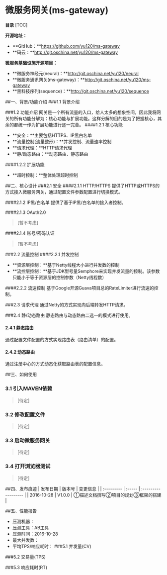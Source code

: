 # 微服务网关(ms-gateway)

**目录**
[TOC]

**开源地址：**

+ **GitHub：**https://github.com/yu120/ms-gateway
+ **码云：**http://git.oschina.net/yu120/ms-gateway

**微服务基础设施开源项目：**

+ **微服务神经元(neural)：**http://git.oschina.net/yu120/neural
+ **微服务通讯网关(ms-gateway)：**http://git.oschina.net/yu120/ms-gateway
+ **黑科技序列(sequence)：**http://git.oschina.net/yu120/sequence


##一、背景/功能介绍
###1.1 背景介绍

###1.2 功能介绍
网关是一个所有流量的入口，给人太多的想象空间，因此我将网关的所有功能分解为：核心功能与扩展功能。这样分解的目的是为了把握核心，其余的都统一作为扩展功能进行逐一完善。
####1.2.1 核心功能
+ **安全：**主要包括HTTPS、IP黑白名单
+ **流量控制(流量整形)：**并发控制、流量速率控制
+ **请求代理：**HTTP请求代理
+ **静/动态路由：**动态路由、静态路由

####1.2.2 扩展功能
+ **超时控制：**整体处理超时控制

##二、核心设计
###2.1 安全
####2.1.1 HTTP/HTTPS
提供了HTTP或HTTPS的方式接入微服务网关，通过配置文件参数配置进行切换模式。

####2.1.2 IP黑/白名单
提供了基于IP黑/白名单的接入者控制。

####2.1.3 OAuth2.0
> [暂不考虑]

####2.1.4 账号/密码认证
> [暂不考虑]

###2.2 流量控制
####2.2.1 并发控制 
+ **资源层控制：**基于Netty线程大小进行并发数的控制
+ **流控层控制：**基于JDK型号量Semphore来实现并发流量的控制。该参数只能小于等于资源层的控制参数（Netty线程数）

####2.2.2 流速控制
基于Google开源Guava项目总的RateLimiter进行流速的控制。

###2.3 请求代理
通过Netty的方式实现向后端转发HTTP请求。

###2.4 静/动态路由
静态路由与动态路由二选一的模式进行使用。

#### 2.4.1 静态路由
通过配置文件配置的方式实现路由表（路由清单）的配置。

#### 2.4.2 动态路由
通过注册中心的方式动态化获取路由表的配置信息。

##三、如何使用
### 3.1 引入MAVEN依赖
> [待定]

### 3.2 修改配置文件
> [待定]

### 3.3 启动微服务网关
> [待定]

### 3.4 打开浏览器测试
>  [待定]

##四、发布痕迹
| 发布日期       | 版本号    | 变更信息                |
| :--------- | :----- | :------------------ |
| 2016-10-28 | V1.0.0 | ①描述文档撰写②项目的规划③框架的搭建 |

##五、性能报告
+ 压测机器：
+ 压测工具：AB工具
+ 压测时间：2016-10-28
+ 最大并发数：
+ 平均TPS/响应耗时：
###5.1 并发量(CV)

###5.2 交易量(TPS)

###5.3 响应耗时(RT)

